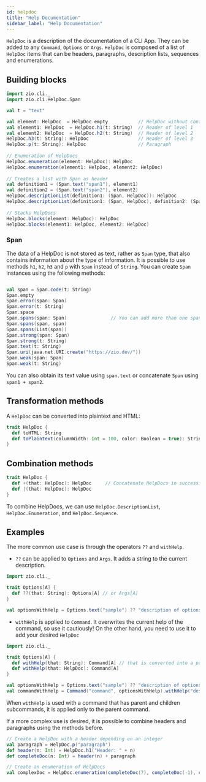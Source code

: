 ```yaml
---
id: helpdoc
title: "Help Documentation"
sidebar_label: "Help Documentation"
---
```

`HelpDoc` is a description of the documentation of a CLI App. They can be added to any `Command`, `Options` or `Args`.
`HelpDoc` is composed of a list of `HelpDoc` items that can be headers, paragraphs, description lists, sequences and enumerations.

## Building blocks

```scala mdoc:silent
import zio.cli._
import zio.cli.HelpDoc.Span

val t = "text"

val element: HelpDoc  = HelpDoc.empty           // HelpDoc without content
val element1: HelpDoc  = HelpDoc.h1(t: String)  // Header of level 1
val element2: HelpDoc  = HelpDoc.h2(t: String)  // Header of level 2
HelpDoc.h3(t: String): HelpDoc                  // Header of level 3
HelpDoc.p(t: String): HelpDoc                   // Paragraph
  
// Enumeration of HelpDocs
HelpDoc.enumeration(element: HelpDoc): HelpDoc
HelpDoc.enumeration(element1: HelpDoc, element2: HelpDoc)
  
// Creates a list with Span as header
val definition1 = (Span.text("span1"), element1)
val definition2 = (Span.text("span2"), element2)
HelpDoc.descriptionList(definition1: (Span, HelpDoc)): HelpDoc
HelpDoc.descriptionList(definition1: (Span, HelpDoc), definition2: (Span, HelpDoc))
  
// Stacks HelpDocs
HelpDoc.blocks(element: HelpDoc): HelpDoc
HelpDoc.blocks(element1: HelpDoc, element2: HelpDoc)

```

### Span
The data of a HelpDoc is not stored as text, rather as `Span` type, that also contains information about the type of information. It is possible to use methods `h1`, `h2`, `h3` and `p` with `Span` instead of `String`. You can create `Span` instances using the following methods:
```scala mdoc:silent

val span = Span.code(t: String)
Span.empty
Span.error(span: Span)
Span.error(t: String)
Span.space
Span.spans(span: Span)                // You can add more than one span
Span.spans(span, span)
Span.spans(List(span))
Span.strong(span: Span)
Span.strong(t: String)
Span.text(t: String)
Span.uri(java.net.URI.create("https://zio.dev/"))
Span.weak(span: Span)
Span.weak(t: String)
```
You can also obtain its text value using `span.text` or concatenate `Span` using `span1 + span2`.

## Transformation methods
A `HelpDoc` can be converted into plaintext and HTML:
```scala mdoc:silent:reset
trait HelpDoc {
  def toHTML: String
  def toPlaintext(columnWidth: Int = 100, color: Boolean = true): String
}
```

## Combination methods
```scala mdoc:silent:reset
trait HelpDoc {
  def +(that: HelpDoc): HelpDoc     // Concatenate HelpDocs in successive levels
  def |(that: HelpDoc): HelpDoc
}
```
To combine HelpDocs, we can use `HelpDoc.DescriptionList`, `HelpDoc.Enumeration`, and `HelpDoc.Sequence`.

## Examples
The more common use case is through the operators `??` and `withHelp`.
- `??` can be applied to `Options` and `Args`. It adds a string to the current description.
```scala mdoc:silent:reset
import zio.cli._

trait Options[A] {
  def ??(that: String): Options[A] // or Args[A]
}

val optionsWithHelp = Options.text("sample") ?? "description of options"
```

- `withHelp` is applied to `Command`. It overwrites the current help of the command, so use it cautiously! On the other hand, you need to use it to add your desired `HelpDoc`
```scala mdoc:silent:reset
import zio.cli._

trait Options[A] {
  def withHelp(that: String): Command[A] // that is converted into a paragraph
  def withHelp(that: HelpDoc): Command[A]
}

val optionsWithHelp = Options.text("sample") ?? "description of options"
val commandWithHelp = Command("command", optionsWithHelp).withHelp("description of command")
```
When `withHelp` is used with a command that has parent and children subcommands, it is applied only to the parent command.

If a more complex use is desired, it is possible to combine headers and paragraphs using the methods before.
```scala mdoc:silent
// Create a HelpDoc with a header depending on an integer
val paragraph = HelpDoc.p("paragraph")
def header(n: Int) = HelpDoc.h1("Header: " + n)
def completeDoc(n: Int) = header(n) + paragraph

// Create an enumeration of HelpDocs
val complexDoc = HelpDoc.enumeration(completeDoc(7), completeDoc(-1), completeDoc(3))
```


